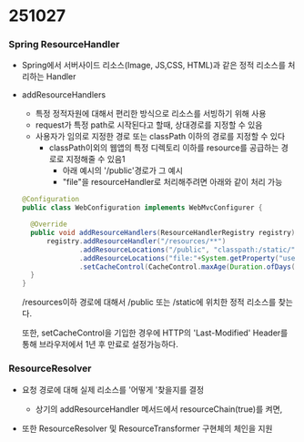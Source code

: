 # 251027



### Spring ResourceHandler

- Spring에서 서버사이드 리소스(Image, JS,CSS, HTML)과 같은 정적 리소스를 처리하는 Handler

- addResourceHandlers

  - 특정 정적자원에 대해서 편리한 방식으로 리소스를 서빙하기 위해 사용
  - request가 특정 path로 시작된다고 할때, 상대경로를 지정할 수 있음
  - 사용자가 임의로 지정한 경로 또는 classPath 이하의 경로를 지정할 수 있다
    - classPath이외의 웹앱의 특정 디렉토리 이하를 resource를 공급하는 경로로 지정해줄 수 있음1
      - 아래 예시의 '/public'경로가 그 예시 
      - "file"을 resourceHandler로 처리해주려면 아래와 같이 처리 가능
  
  ```java
  @Configuration
  public class WebConfiguration implements WebMvcConfigurer {
  
  	@Override
  	public void addResourceHandlers(ResourceHandlerRegistry registry) {
  		registry.addResourceHandler("/resources/**")
  				.addResourceLocations("/public", "classpath:/static/")
              	.addResourceLocations("file:"+System.getProperty("user.dir")+"/upload/files/")
  				.setCacheControl(CacheControl.maxAge(Duration.ofDays(365)));
  	}
  }
  ```
  
  /resources이하 경로에 대해서 /public 또는 /static에 위치한 정적 리소스를 찾는다. 
  
  또한, setCacheControl을 기입한 경우에 HTTP의 'Last-Modified' Header를 통해 브라우저에서 1년 후 만료로 설정가능하다. 
  
  

### ResourceResolver

- 요청 경로에 대해 실제 리소스를 '어떻게 '찾을지를 결정
  - 상기의 addResourceHandler 메서드에서 resourceChain(true)를 켜면,  

- 또한 ResourceResolver 및 ResourceTransformer 구현체의 체인을 지원

